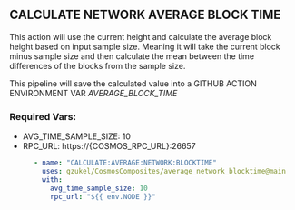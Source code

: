 ## CALCULATE NETWORK AVERAGE BLOCK TIME

This action will use the current height and calculate the average block height based on input sample size. Meaning it will take the current block minus sample size
and then calculate the mean between the time differences of the blocks from the sample size.

This pipeline will save the calculated value into a GITHUB ACTION ENVIRONMENT VAR *AVERAGE_BLOCK_TIME*

### Required Vars:
 - AVG_TIME_SAMPLE_SIZE: 10
 - RPC_URL: https://{COSMOS_RPC_URL}:26657

```yaml
      - name: "CALCULATE:AVERAGE:NETWORK:BLOCKTIME"
        uses: gzukel/CosmosComposites/average_network_blocktime@main
        with:
          avg_time_sample_size: 10
          rpc_url: "${{ env.NODE }}"
```
